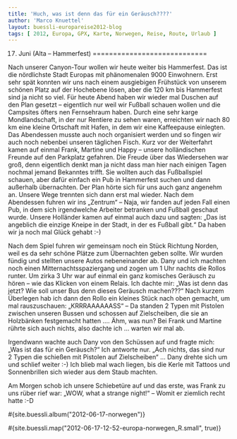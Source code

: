 ```yaml
---
title: 'Huch, was ist denn das für ein Geräusch????'
author: 'Marco Knuettel'
layout: buessli-europareise2012-blog
tags: [ 2012, Europa, GPX, Karte, Norwegen, Reise, Route, Urlaub ]
---
```

17. Juni (Alta – Hammerfest)
============================

Nach unserer Canyon-Tour wollen wir heute weiter bis Hammerfest. Das ist die nördlichste Stadt 
Europas mit phänomenalen 9000 Einwohnern. Erst sehr spät konnten wir uns nach einem ausgiebigen 
Frühstück von unserem schönen Platz auf der Hochebene lösen, aber die 120 km bis Hammerfest sind 
ja nicht so viel. Für heute Abend haben wir wieder mal Duschen auf den Plan gesetzt – eigentlich 
nur weil wir Fußball schauen wollen und die Campsites öfters nen Fernsehraum haben. Durch eine 
sehr karge Mondlandschaft, in der nur Rentiere zu sehen waren, erreichten wir nach 80 km eine 
kleine Ortschaft mit Hafen, in dem wir eine Kaffeepause einlegten. Das Abendessen musste auch 
noch organisiert werden und so fingen wir auch noch nebenbei unseren täglichen Fisch. Kurz vor 
der Weiterfahrt kamen auf einmal Frank, Martine und Happy – unsere holländischen Freunde auf den 
Parkplatz gefahren. Die Freude über das Wiedersehen war groß, denn eigentlich denkt man ja nicht 
dass man hier nach einigen Tagen nochmal jemand Bekanntes trifft. Sie wollten auch das Fußballspiel 
schauen, aber dafür einfach ein Pub in Hammerfest suchen und dann außerhalb übernachten. Der Plan 
hörte sich für uns auch ganz angenehm an. Unsere Wege trennten sich dann erst mal wieder. Nach dem 
Abendessen fuhren wir ins „Zentrum“ – Naja, wir fanden auf jeden Fall einen Pub, in dem sich 
irgendwelche Arbeiter betranken und Fußball geschaut wurde. Unsere Holländer kamen auf einmal 
auch dazu und sagten: „Das ist angeblich die einzige Kneipe in der Stadt, in der es Fußball 
gibt.“ Da haben wir ja noch mal Glück gehabt :-)

Nach dem Spiel fuhren wir gemeinsam noch ein Stück Richtung Norden, weil es da sehr schöne Plätze 
zum Übernachten geben sollte. Wir wurden fündig und stellten unsere Autos nebeneinander ab. 
Dany und ich machten noch einen Mitternachtsspaziergang und zogen um 1 Uhr nachts die Rollos 
runter. Um zirka 3 Uhr war auf einmal ein ganz komisches Geräusch zu hören – wie das Klicken 
von einem Relais. Ich dachte mir: „Was ist denn das jetzt? Wie soll unser Bus denn dieses 
Geräusch machen???“ Nach kurzem Überlegen hab ich dann den Rollo ein kleines Stück nach oben 
gemacht, um mal rauszuschauen: „KRRRAAAAAASS“ – Da standen 2 Typen mit Pistolen zwischen unseren 
Bussen und schossen auf Zielscheiben, die sie an Holzbänken festgemacht hatten .... Ähm, was nun? 
Bei Frank und Martine rührte sich auch nichts, also dachte ich ... warten wir mal ab.

Irgendwann wachte auch Dany von den Schüssen auf und fragte mich: „Was ist das für ein Geräusch?“ 
Ich antworte nur. „Ach nichts, das sind nur 2 Typen die schießen mit Pistolen auf Zielscheiben“ ... 
Dany drehte sich um und schlief weiter :-) Ich blieb mal wach liegen, bis die Kerle mit Tattoos und 
Sonnenbrillen sich wieder aus dem Staub machten.

Am Morgen schob ich unsere Schiebetüre auf und das erste, was Frank zu uns rüber rief war: „WOW, what 
a strange night!“ – Womit er ziemlich recht hatte :-D

#{site.buessli.album("2012-06-17-norwegen")}

#{site.buessli.map("2012-06-17-12-52-europa-norwegen_R.small", true)}
